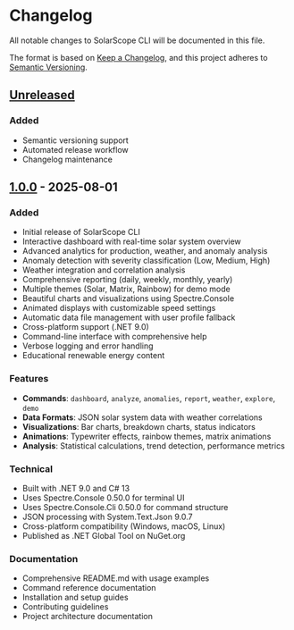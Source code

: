 # Changelog

All notable changes to SolarScope CLI will be documented in this file.

The format is based on [Keep a Changelog](https://keepachangelog.com/en/1.0.0/),
and this project adheres to [Semantic Versioning](https://semver.org/spec/v2.0.0.html).

## [Unreleased]

### Added

- Semantic versioning support
- Automated release workflow
- Changelog maintenance

## [1.0.0] - 2025-08-01

### Added

- Initial release of SolarScope CLI
- Interactive dashboard with real-time solar system overview
- Advanced analytics for production, weather, and anomaly analysis
- Anomaly detection with severity classification (Low, Medium, High)
- Weather integration and correlation analysis
- Comprehensive reporting (daily, weekly, monthly, yearly)
- Multiple themes (Solar, Matrix, Rainbow) for demo mode
- Beautiful charts and visualizations using Spectre.Console
- Animated displays with customizable speed settings
- Automatic data file management with user profile fallback
- Cross-platform support (.NET 9.0)
- Command-line interface with comprehensive help
- Verbose logging and error handling
- Educational renewable energy content

### Features

- **Commands**: `dashboard`, `analyze`, `anomalies`, `report`, `weather`, `explore`, `demo`
- **Data Formats**: JSON solar system data with weather correlations
- **Visualizations**: Bar charts, breakdown charts, status indicators
- **Animations**: Typewriter effects, rainbow themes, matrix animations
- **Analysis**: Statistical calculations, trend detection, performance metrics

### Technical

- Built with .NET 9.0 and C# 13
- Uses Spectre.Console 0.50.0 for terminal UI
- Uses Spectre.Console.Cli 0.50.0 for command structure
- JSON processing with System.Text.Json 9.0.7
- Cross-platform compatibility (Windows, macOS, Linux)
- Published as .NET Global Tool on NuGet.org

### Documentation

- Comprehensive README.md with usage examples
- Command reference documentation
- Installation and setup guides
- Contributing guidelines
- Project architecture documentation

[Unreleased]: https://github.com/sujithq/super-duper-funicular/compare/v1.0.0...HEAD
[1.0.0]: https://github.com/sujithq/super-duper-funicular/releases/tag/v1.0.0
